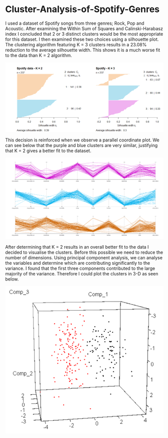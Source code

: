 # Cluster-Analysis-of-Spotify-Genres
I used a dataset of Spotify songs from three genres; Rock, Pop and Acoustic. After examining the Within Sum of Squares and Calinski-Harabasz index I concluded that 2 or 3 distinct clusters would be the most appropriate for this dataset. I then examined these two choices using a silhouette plot. The clustering algorithm featuring K = 3 clusters results in a 23.08% reduction to the average silhouette width. This shows it is a much worse fit to the data than K = 2 algorithm.  

![Image of framework](https://github.com/jackapbutler/Cluster-Analysis-of-Spotify-Genres/blob/master/Elements/Silhouette_plot.png)

This decision is reinforced when we observe a parallel coordinate plot. We can see below that the purple and blue clusters are very similar, justifying that K = 2 gives a better fit to the dataset.

![Image of framework](https://github.com/jackapbutler/Cluster-Analysis-of-Spotify-Genres/blob/master/Elements/para_coords.png)

After determining that K = 2 results in an overall better fit to the data I decided to visualise the clusters. Before this possible we need to reduce the number of dimensions. Using principal component analysis, we can analyse the variables and determine which are contributing significantly to the variance. I found that the first three components contributed to the large majority of the variance. Therefore I could plot the clusters in 3-D as seen below.

![Image of framework](https://github.com/jackapbutler/Cluster-Analysis-of-Spotify-Genres/blob/master/Elements/3D_picture.PNG)
